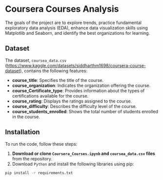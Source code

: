 # Coursera Courses Analysis

The goals of the project are to explore trends, practice fundamental exploratory data analysis (EDA), enhance data visualization skills using Matplotlib and Seaborn, and identify the best organizations for learning.

## Dataset

The dataset, `coursea_data.csv` (https://www.kaggle.com/datasets/siddharthm1698/coursera-course-dataset), contains the following features:
- **course_title**: Specifies the title of the course.
- **course_organization**: Indicates the organization offering the course.
- **course_Certificate_type**: Provides information about the types of certifications available for the course.
- **course_rating**: Displays the ratings assigned to the course.
- **course_difficulty**: Describes the difficulty level of the course.
- **course_students_enrolled**: Shows the total number of students enrolled in the course.

## Installation

To run the code, follow these steps:

1. **Download or clone `Coursera_Courses.ipynb` and `coursea_data.csv` files** from the repository.
2. Download `Python` and install the following libraries using pip:

```bash
pip install -r requirements.txt